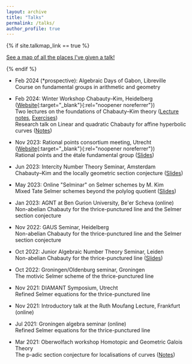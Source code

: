 ```yaml
---
layout: archive
title: "Talks"
permalink: /talks/
author_profile: true
---
```



{% if site.talkmap_link == true %}

<p style="text-decoration:underline;"><a href="/talkmap.html">See a map of all the places I've given a talk!</a></p>

{% endif %}


  * Feb 2024 (*prospective): Algebraic Days of Gabon, Libreville\
    Course on fundamental groups in arithmetic and geometry

  * Feb 2024: Winter Workshop Chabauty–Kim, Heidelberg ([Website](https://tholzschuh.github.io/chabauty-kim-24/){:target="_blank"}{:rel="noopener noreferrer"})\
    Two lectures on the foundations of Chabauty–Kim theory ([Lecture notes](/files/foundations_of_CK_heidelberg.pdf), [Exercises](/files/CK_exercises.pdf))\
    Research talk on Linear and quadratic Chabauty for affine hyperbolic curves ([Notes](/files/chabauty_affine.pdf))

  * Nov 2023: Rational points consortium meeting, Utrecht ([Website](https://www.rationalpoints.nl/){:target="_blank"}{:rel="noopener noreferrer"})\
    Rational points and the étale fundamental group ([Slides](/files/utrecht2023-slides.pdf))

  * Jun 2023: Intercity Number Theory Seminar, Amsterdam\
    Chabauty–Kim and the locally geometric section conjecture ([Slides](/files/intercity2023-slides.pdf))

  * May 2023: Online "Selminar" on Selmer schemes by M. Kim\
    Mixed Tate Selmer schemes beyond the polylog quotient ([Slides](/files/selminar2023-slides.pdf))

  * Jan 2023: AGNT at Ben Gurion University, Be'er Scheva (online)\
    Non-abelian Chabauty for the thrice-punctured line and the Selmer section conjecture

  * Nov 2022: GAUS Seminar, Heidelberg\
    Non-abelian Chabauty for the thrice-punctured line and the Selmer section conjecture

  * Oct 2022: Junior Algebraic Number Theory Seminar, Leiden\
    Non-abelian Chabauty for the thrice-punctured line ([Slides](/files/junior-ag2022.pdf))

  * Oct 2022: Groningen/Oldenburg seminar, Groningen\
    The motivic Selmer scheme of the thrice-punctured line

  * Nov 2021: DIAMANT Symposium, Utrecht\
    Refined Selmer equations for the thrice-punctured line

  * Nov 2021: Introductory talk at the Ruth Moufang Lecture, Frankfurt (online)

  * Jul 2021: Groningen algebra seminar (online)\
    Refined Selmer equations for the thrice-punctured line

  * Mar 2021: Oberwolfach workshop Homotopic and Geometric Galois Theory\
    The p-adic section conjecture for localisations of curves ([Notes](/files/oberwolfach2021.pdf))
